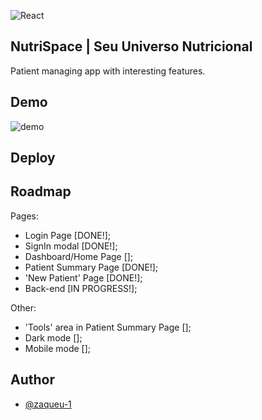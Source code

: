 
![React](https://camo.githubusercontent.com/ab4c3c731a174a63df861f7b118d6c8a6c52040a021a552628db877bd518fe84/68747470733a2f2f696d672e736869656c64732e696f2f62616467652f72656163742d2532333230323332612e7376673f7374796c653d666f722d7468652d6261646765266c6f676f3d7265616374266c6f676f436f6c6f723d253233363144414642)

## NutriSpace | Seu Universo Nutricional
Patient managing app with interesting features.

## Demo
![demo]()

## Deploy



## Roadmap
Pages:
- Login Page [DONE!];
- SignIn modal [DONE!];
- Dashboard/Home Page [];
- Patient Summary Page [DONE!];
- 'New Patient' Page [DONE!];
- Back-end [IN PROGRESS!];


Other:
- 'Tools' area in Patient Summary Page [];
- Dark mode [];
- Mobile mode [];

## Author
- [@zaqueu-1](https://www.github.com/zaqueu-1)

